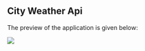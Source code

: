 ## City Weather Api

The preview of the application is given below:

<img src="src/images/weaathers.png" />
